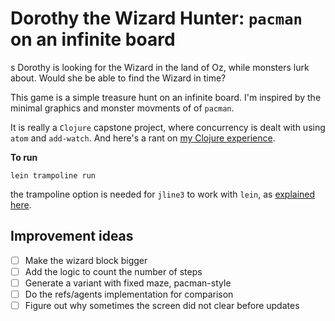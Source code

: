 # Dorothy the Wizard Hunter: ``pacman`` on an infinite board
s
Dorothy is looking for the Wizard in the land of Oz, while monsters lurk about. Would she be able to find the Wizard in time? 

This game is a simple treasure hunt on an infinite board. I'm inspired by the minimal graphics and monster movments of of ``pacman``. 

It is really a ``Clojure`` capstone project, where concurrency is dealt with using ``atom`` and ``add-watch``. And here's a rant on [my Clojure experience](https://princengoc.github.io/dorothy.html). 

**To run**

``lein trampoline run``

the trampoline option is needed for ``jline3`` to work with ``lein``, as [explained here](https://stackoverflow.com/questions/56416242/lein-causes-jline3-terminal-to-be-dumb). 


## Improvement ideas

* [ ] Make the wizard block bigger
* [ ] Add the logic to count the number of steps
* [ ] Generate a variant with fixed maze, pacman-style
* [ ] Do the refs/agents implementation for comparison
* [ ] Figure out why sometimes the screen did not clear before updates